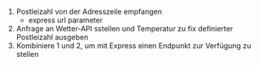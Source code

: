 1. Postleizahl von der Adresszeile empfangen
    - express url parameter
2. Anfrage an Wetter-API sstellen und Temperatur zu fix definierter Postleizahl ausgeben
3. Kombiniere 1 und 2, um mit Express einen Endpunkt zur Verfügung zu stellen